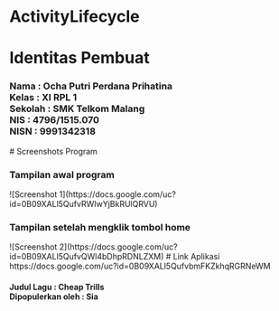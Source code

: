 # ActivityLifecycle
# Identitas Pembuat
<h3>
Nama : Ocha Putri Perdana Prihatina
<br>Kelas : XI RPL 1
<br>Sekolah : SMK Telkom Malang
<br>NIS : 4796/1515.070
<br>NISN : 9991342318
</h3>
# Screenshots Program
<h3>Tampilan awal program</h3>
![Screenshot 1](https://docs.google.com/uc?id=0B09XALl5QufvRWIwYjBkRUlQRVU)
<h3>Tampilan setelah mengklik tombol home</h3>
![Screenshot 2](https://docs.google.com/uc?id=0B09XALl5QufvQWl4bDhpRDNLZXM)
# Link Aplikasi
https://docs.google.com/uc?id=0B09XALl5QufvbmFKZkhqRGRNeWM
<h4>Judul Lagu : Cheap Trills <br> Dipopulerkan oleh : Sia </h4>
